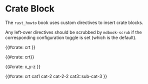 # Crate Block

The `rust_howto` book uses custom directives to insert crate blocks.

Any left-over directives should be scrubbed by `mdbook-scrub` if the corresponding
configuration toggle is set (which is the default).

{{#crate: crt }}

{{#crate: crt}}

{{#crate: x_y-z }}

{{#crate: crt cat1 cat-2 cat-2-2 cat3::sub-cat-3 }}
